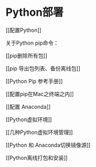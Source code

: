 # Python部署


[[配置Python]]

关于Python pip命令：


[[pip删除所有包]]

[[pip 导出包列表、备份离线包]]

[[Python Pip 参考手册]]

[[配置pip在Mac之终端之内]]

[[配置 Anaconda]]

[[Python虚拟环境]]

[[几种Python虚拟环境管理]]

[[Python 和 Anaconda切换镜像源]]

[[Python离线打包和安装]]

